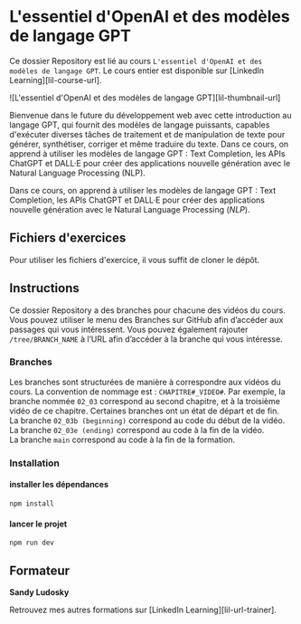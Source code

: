 # L'essentiel d'OpenAI et des modèles de langage GPT

Ce dossier Repository est lié au cours `L'essentiel d'OpenAI et des modèles de langage GPT`. Le cours entier est disponible sur [LinkedIn Learning][lil-course-url].

![L'essentiel d'OpenAI et des modèles de langage GPT][lil-thumbnail-url]

Bienvenue dans le future du développement web avec cette introduction au langage GPT, qui fournit des modèles de langage puissants, capables d'exécuter diverses tâches de traitement et de manipulation de texte pour générer, synthétiser, corriger et même traduire du texte.
Dans ce cours, on apprend à utiliser les modèles de langage GPT : Text Completion, les APIs ChatGPT et DALL·E pour créer des applications nouvelle génération avec le Natural Language Processing (NLP).

Dans ce cours, on apprend à utiliser les modèles de langage GPT : Text Completion, les APIs ChatGPT et DALL·E pour créer des applications nouvelle génération avec le Natural Language Processing (_NLP_).

## Fichiers d'exercices

Pour utiliser les fichiers d'exercice, il vous suffit de cloner le dépôt.

## Instructions

Ce dossier Repository a des branches pour chacune des vidéos du cours. Vous pouvez utiliser le menu des Branches sur GitHub afin d’accéder aux passages qui vous intéressent. Vous pouvez également rajouter `/tree/BRANCH_NAME` à l’URL afin d’accéder à la branche qui vous intéresse.

### Branches

Les branches sont structurées de manière à correspondre aux vidéos du cours. La convention de nommage est : `CHAPITRE#_VIDEO#`. Par exemple, la branche nommée `02_03` correspond au second chapitre, et à la troisième vidéo de ce chapitre. Certaines branches ont un état de départ et de fin.  
La branche `02_03b (beginning)` correspond au code du début de la vidéo.  
La branche `02_03e (ending)` correspond au code à la fin de la vidéo.  
La branche `main` correspond au code à la fin de la formation.

### Installation

#### installer les dépendances

`npm install`

#### lancer le projet

`npm run dev`

## Formateur

**Sandy Ludosky**

Retrouvez mes autres formations sur [LinkedIn Learning][lil-url-trainer].

[0]: # "Replace these placeholder URLs with actual course URLs"
[1]: # "End of FR-Instruction ###############################################################################################"
